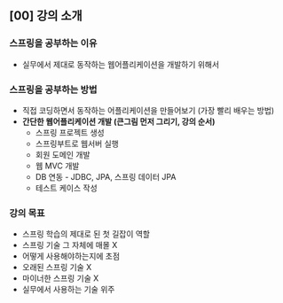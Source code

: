 ## [00] 강의 소개
### 스프링을 공부하는 이유

- 실무에서 제대로 동작하는 웹어플리케이션을 개발하기 위해서


### 스프링을 공부하는 방법

- 직접 코딩하면서 동작하는 어플리케이션을 만들어보기 (가장 빨리 배우는 방법)
- **간단한 웹어플리케이션 개발 (큰그림 먼저 그리기, 강의 순서)**
    - 스프링 프로젝트 생성
    - 스프링부트로 웹서버 실행
    - 회원 도메인 개발
    - 웹 MVC 개발
    - DB 연동 - JDBC, JPA, 스프링 데이터 JPA
    - 테스트 케이스 작성

### 강의 목표

- 스프링 학습의 제대로 된 첫 길잡이 역할
- 스프링 기술 그 자체에 매몰 X
- 어떻게 사용해야하는지에 초점
- 오래된 스프링 기술 X
- 마이너한 스프링 기술 X
- 실무에서 사용하는 기술 위주

